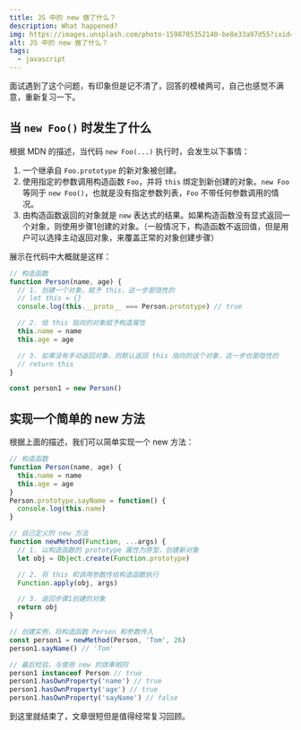 ```yaml
---
title: JS 中的 new 做了什么？
description: What happened?
img: https://images.unsplash.com/photo-1598705352140-be8e33a97d55?ixid=MnwxMjA3fDB8MHxzZWFyY2h8MzF8fGNyZWF0ZXxlbnwwfHwwfHw%3D&ixlib=rb-1.2.1&auto=format&fit=crop&w=800&q=80
alt: JS 中的 new 做了什么？
tags:
  - javascript
---
```


面试遇到了这个问题，有印象但是记不清了，回答的模棱两可，自己也感觉不满意，重新复习一下。

## 当 `new Foo()` 时发生了什么

根据 MDN 的描述，当代码 `new Foo(...)` 执行时，会发生以下事情：

1. 一个继承自 `Foo.prototype` 的新对象被创建。
2. 使用指定的参数调用构造函数 `Foo`，并将 `this` 绑定到新创建的对象。`new Foo` 等同于 `new Foo()`，也就是没有指定参数列表，`Foo` 不带任何参数调用的情况。
3. 由构造函数返回的对象就是 `new` 表达式的结果。如果构造函数没有显式返回一个对象，则使用步骤1创建的对象。（一般情况下，构造函数不返回值，但是用户可以选择主动返回对象，来覆盖正常的对象创建步骤）

展示在代码中大概就是这样：

```js
// 构造函数
function Person(name, age) {
  // 1. 创建一个对象，赋予 this，这一步是隐性的
  // let this = {}
  console.log(this.__proto__ === Person.prototype) // true

  // 2. 给 this 指向的对象赋予构造属性
  this.name = name
  this.age = age

  // 3. 如果没有手动返回对象，则默认返回 this 指向的这个对象，这一步也是隐性的
  // return this
}

const person1 = new Person()
```

## 实现一个简单的 new 方法

根据上面的描述，我们可以简单实现一个 new 方法：

```js
// 构造函数
function Person(name, age) {
  this.name = name
  this.age = age
}
Person.prototype.sayName = function() {
  console.log(this.name)
}

// 自己定义的 new 方法
function newMethod(Function, ...args) {
  // 1. 以构造函数的 prototype 属性为原型，创建新对象
  let obj = Object.create(Function.prototype)

  // 2. 将 this 和调用参数传给构造函数执行
  Function.apply(obj, args)

  // 3. 返回步骤1创建的对象
  return obj
}

// 创建实例，将构造函数 Person 和参数传入
const person1 = newMethod(Person, 'Tom', 26)
person1.sayName() // 'Tom'

// 最后检验，与使用 new 的效果相同
person1 instanceof Person // true
person1.hasOwnProperty('name') // true
person1.hasOwnProperty('age') // true
person1.hasOwnProperty('sayName') // false
```

到这里就结束了，文章很短但是值得经常复习回顾。
